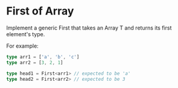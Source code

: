 # First of Array
Implement a generic First<T> that takes an Array T and returns its first element's type.

For example:
``` typescript
type arr1 = ['a', 'b', 'c']
type arr2 = [3, 2, 1]

type head1 = First<arr1> // expected to be 'a'
type head2 = First<arr2> // expected to be 3
```

